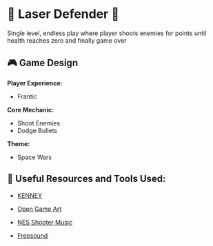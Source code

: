 # :space_invader: Laser Defender :space_invader:

Single level, endless play where player shoots enemies for points until health reaches zero and finally game over
 
## :video_game: Game Design

**Player Experience:**

- Frantic

**Core Mechanic:**

- Shoot Enemies
- Dodge Bullets

**Theme:**

- Space Wars

## :link: Useful Resources and Tools Used:

- [KENNEY](https://kenney.nl/)

- [Open Game Art](https://opengameart.org/)

- [NES Shooter Music](https://opengameart.org/content/nes-shooter-music-5-tracks-3-jingles)

- [Freesound](https://freesound.org/)
